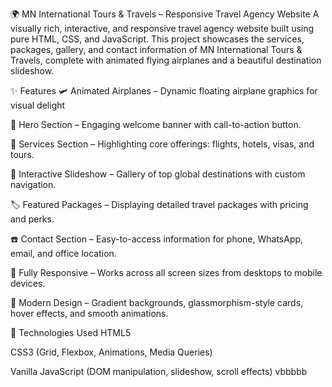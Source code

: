 🌍 MN International Tours & Travels – Responsive Travel Agency Website
A visually rich, interactive, and responsive travel agency website built using pure HTML, CSS, and JavaScript. This project showcases the services, packages, gallery, and contact information of MN International Tours & Travels, complete with animated flying airplanes and a beautiful destination slideshow.

✨ Features
🛩️ Animated Airplanes – Dynamic floating airplane graphics for visual delight



🎯 Hero Section – Engaging welcome banner with call-to-action button.

💼 Services Section – Highlighting core offerings: flights, hotels, visas, and tours.

📸 Interactive Slideshow – Gallery of top global destinations with custom navigation.

🏷️ Featured Packages – Displaying detailed travel packages with pricing and perks.

☎️ Contact Section – Easy-to-access information for phone, WhatsApp, email, and office location.

📱 Fully Responsive – Works across all screen sizes from desktops to mobile devices.

🎨 Modern Design – Gradient backgrounds, glassmorphism-style cards, hover effects, and smooth animations.

🧰 Technologies Used
HTML5

CSS3 (Grid, Flexbox, Animations, Media Queries)

Vanilla JavaScript (DOM manipulation, slideshow, scroll effects)
vbbbbb




